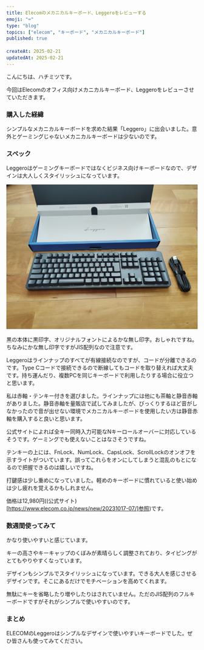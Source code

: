 ```yaml
---
title: Elecomのメカニカルキーボード、Leggeroをレビューする
emoji: "⌨️"
type: "blog"
topics: ["elecom", "キーボード", "メカニカルキーボード"]
published: true

createAt: 2025-02-21
updatedAt: 2025-02-21
---
```


こんにちは、ハチミツです。

今回はElecomのオフィス向けメカニカルキーボード、Leggeroをレビューさせていただきます。

### 購入した経緯

シンプルなメカニカルキーボードを求めた結果「Leggero」に出会いました。意外とゲーミングじゃないメカニカルキーボードは少ないのです。

### スペック

Leggeroはゲーミングキーボードではなくビジネス向けキーボードなので、デザインは大人しくスタイリッシュになっています。

![Leggeroの外観](/blogImages/Leggero_Keybord.webp)

黒の本体に黒印字、オリジナルフォントによるかな無し印字。おしゃれですね。ちなみにかな無し印字ですがJIS配列なので注意です。

Leggeroはラインナップのすべてが有線接続なのですが、コードが分離できるのです。Type Cコードで接続できるので断線してもコードを取り替えれば大丈夫です。持ち運んだり、複数PCを同じキーボードで利用したりする場合に役立つと思います。

私は赤軸・テンキー付きを選びました。ラインナップには他にも茶軸と静音赤軸がありました。静音赤軸を量販店で試してみましたが、びっくりするほど音がしなかったので音が出せない環境でメカニカルキーボードを使用したい方は静音赤軸を購入すると良いと思います。

公式サイトによれば全キー同時入力可能なNキーロールオーバーに対応しているそうです。ゲーミングでも使えないことはなさそうですね。

テンキーの上には、FnLock、NumLock、CapsLock、ScrollLockのオンオフを示すライトがついています。誤ってこれらをオンにしてしまうと混乱のもとになるので把握できるのは嬉しいですね。

打鍵感は少し重めになっていました。軽めのキーボードに慣れていると使い始めは少し疲れを覚えるかもしれません。

価格は12,980円((公式サイト)[https://www.elecom.co.jp/news/new/20231017-07/]参照)です。

### 数週間使ってみて

かなり使いやすいと感じています。

キーの高さやキーキャップのくぼみが素晴らしく調整されており、タイピングがとてもやりやすくなっています。

デザインもシンプルでスタイリッシュになっています。できる大人を感じさせるデザインです。そこにあるだけでモチベーションを高めてくれます。

無駄にキーを省略したり増やしたりはされていません。ただのJIS配列のフルキーボードですがそれがシンプルで使いやすいのです。

### まとめ

ELECOMのLeggeroはシンプルなデザインで使いやすいキーボードでした。ぜひ皆さんも使ってみてください。
